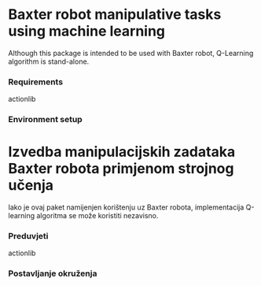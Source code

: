 # Baxter robot manipulative tasks using machine learning

Although this package is intended to be used with Baxter robot, Q-Learning algorithm is stand-alone.



### Requirements
actionlib

### Environment setup

# Izvedba manipulacijskih zadataka Baxter robota primjenom strojnog učenja

Iako je ovaj paket namijenjen korištenju uz Baxter robota, implementacija Q-learning algoritma se može koristiti nezavisno.

### Preduvjeti
actionlib

### Postavljanje okruženja